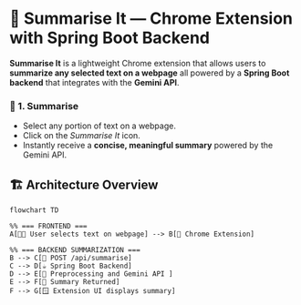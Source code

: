 # 🧩 Summarise It — Chrome Extension with Spring Boot Backend

**Summarise It** is a lightweight Chrome extension that allows users to **summarize any selected text on a webpage** all powered by a **Spring Boot backend** that integrates with the **Gemini API**.


### 🧠 1. Summarise
- Select any portion of text on a webpage.  
- Click on the *Summarise It* icon.  
- Instantly receive a **concise, meaningful summary** powered by the Gemini API.


## 🏗️ Architecture Overview

```mermaid
flowchart TD

%% === FRONTEND ===
A[🧑‍💻 User selects text on webpage] --> B[🔹 Chrome Extension]

%% === BACKEND SUMMARIZATION ===
B --> C[📩 POST /api/summarise]
C --> D[☕ Spring Boot Backend]
D --> E[🧠 Preprocessing and Gemini API ]
E --> F[🧾 Summary Returned]
F --> G[🪟 Extension UI displays summary]

```

